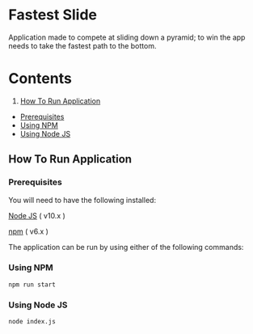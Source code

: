 # Fastest Slide
Application made to compete at sliding down a pyramid; to win the app needs to take the fastest path to the bottom.

# Contents

1. [How To Run Application](#how-to-run-application)
  - [Prerequisites](#prerequisites)
  - [Using NPM](#npm)
  - [Using Node JS](#node)
  

## How To Run Application <a name="how-to-run-application"></a>

### Prerequisites <a name="prerequisites"></a>
You will need to have the following installed:

[Node JS](https://nodejs.org/en/download/releases/) ( v10.x )

[npm](https://www.npmjs.com/get-npm) ( v6.x )


The application can be run by using either of the following commands:

### Using NPM <a name="npm"></a>
```
npm run start
```

### Using Node JS <a name="node"></a>
```
node index.js
```
